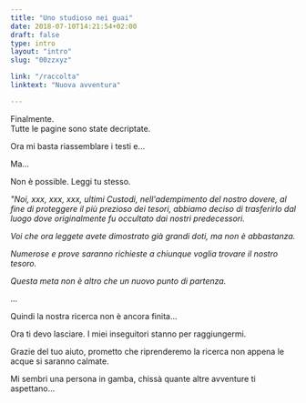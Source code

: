 ```yaml
---
title: "Uno studioso nei guai"
date: 2018-07-10T14:21:54+02:00
draft: false
type: intro
layout: "intro"
slug: "00zzxyz"

link: "/raccolta"
linktext: "Nuova avventura"

---
```

Finalmente.<br/> 
Tutte le pagine sono state decriptate.

Ora mi basta riassemblare i testi e...

Ma... 

Non è possible.
Leggi tu stesso.


*"Noi, xxx, xxx, xxx, ultimi Custodi, nell'adempimento del nostro dovere, al fine di proteggere il più prezioso dei tesori, abbiamo deciso di trasferirlo dal luogo dove originalmente fu occultato dai nostri predecessori.*

*Voi che ora leggete avete dimostrato già grandi doti, ma non è abbastanza.*

*Numerose e prove saranno richieste a chiunque voglia trovare il nostro tesoro.*

*Questa meta non è altro che un nuovo punto di partenza.*

...

Quindi la nostra ricerca non è ancora finita...

Ora ti devo lasciare. I miei inseguitori stanno per raggiungermi.

Grazie del tuo aiuto, prometto che riprenderemo la ricerca non appena le acque si saranno calmate.

Mi sembri una persona in gamba, chissà quante altre avventure ti aspettano...